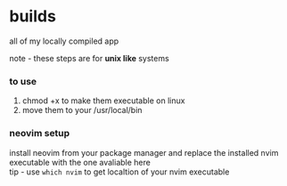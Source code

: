 # builds

all of my locally compiled app

note - these steps are for __unix like__ systems

### to use
1. chmod +x to make them executable on linux
2. move them to your /usr/local/bin

### neovim setup

install neovim from your package manager and replace the installed nvim executable with the one avaliable here <br/>
tip - use `which nvim` to get localtion of your nvim executable

